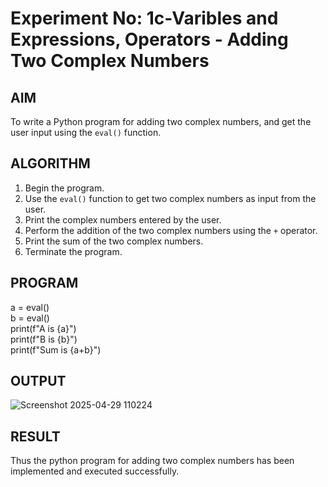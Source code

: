 # Experiment No: 1c-Varibles and Expressions, Operators - Adding Two Complex Numbers

## AIM
To write a Python program for adding two complex numbers, and get the user input using the `eval()` function.

## ALGORITHM
1. Begin the program.
2. Use the `eval()` function to get two complex numbers as input from the user.
3. Print the complex numbers entered by the user.
4. Perform the addition of the two complex numbers using the `+` operator.
5. Print the sum of the two complex numbers.
6. Terminate the program.

## PROGRAM 

a = eval()  <br />
b = eval()   <br />
print(f"A is {a}")  <br />
print(f"B is {b}")  <br />
print(f"Sum is {a+b}") 

## OUTPUT
![Screenshot 2025-04-29 110224](https://github.com/user-attachments/assets/1503d74c-c182-4755-a7c5-3c7ea8e264ad)



## RESULT
Thus the python program for  adding two complex numbers has been implemented and executed successfully.
